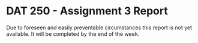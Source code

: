 # DAT 250 - Assignment 3 Report

Due to foreseen and easily preventable circumstances this report is not yet available.
It will be completed by the end of the week.
